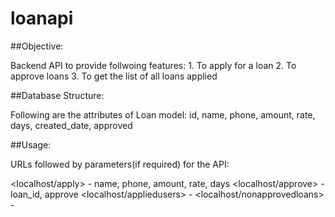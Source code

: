# loanapi

##Objective:

Backend API to provide follwoing features:
    1. To apply for a loan
    2. To approve loans
    3. To get the list of all loans applied


##Database Structure:

Following are the attributes of Loan model:
    id, name, phone, amount, rate, days, created_date, approved


##Usage:

URLs followed by parameters(if required) for the API:

<localhost/apply>  - name, phone, amount, rate, days
<localhost/approve>  - loan_id, approve
<localhost/appliedusers>  -
<localhost/nonapprovedloans>  -


